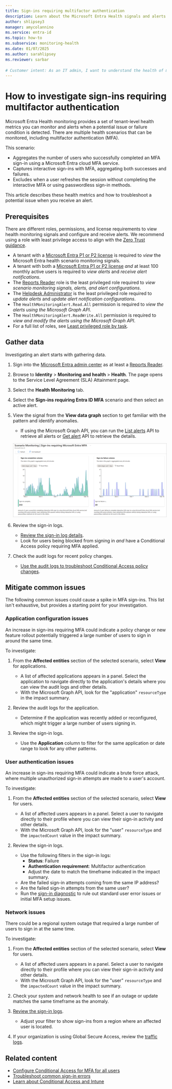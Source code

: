 ```yaml
---
title: Sign-ins requiring multifactor authentication
description: Learn about the Microsoft Entra Health signals and alerts for sign-ins that require a multifactor authentication
author: shlipsey3
manager: amycolannino
ms.service: entra-id
ms.topic: how-to
ms.subservice: monitoring-health
ms.date: 01/07/2025
ms.author: sarahlipsey
ms.reviewer: sarbar

# Customer intent: As an IT admin, I want to understand the health of my tenant through identity related signals and alerts so I can proactively address issues and maintain a healthy tenant.
---
```


# How to investigate sign-ins requiring multifactor authentication

Microsoft Entra Health monitoring provides a set of tenant-level health metrics you can monitor and alerts when a potential issue or failure condition is detected. There are multiple health scenarios that can be monitored, including multifactor authentication (MFA).

This scenario:

- Aggregates the number of users who successfully completed an MFA sign-in using a Microsoft Entra cloud MFA service.
- Captures interactive sign-ins with MFA, aggregating both successes and failures.
- Excludes when a user refreshes the session without completing the interactive MFA or using passwordless sign-in methods.

This article describes these health metrics and how to troubleshoot a potential issue when you receive an alert.

## Prerequisites

There are different roles, permissions, and license requirements to view health monitoring signals and configure and receive alerts. We recommend using a role with least privilege access to align with the [Zero Trust guidance](/security/zero-trust/zero-trust-overview).

- A tenant with a [Microsoft Entra P1 or P2 license](../../fundamentals/get-started-premium.md) is required to *view* the Microsoft Entra health scenario monitoring signals.
- A tenant with both a [Microsoft Entra P1 or P2 license](../../fundamentals/get-started-premium.md) *and* at least 100 monthly active users is required to *view alerts* and *receive alert notifications*.
- The [Reports Reader](../role-based-access-control/permissions-reference.md#reports-reader) role is the least privileged role required to *view scenario monitoring signals, alerts, and alert configurations*.
- The [Helpdesk Administrator](../role-based-access-control/permissions-reference.md#helpdesk-administrator) is the least privileged role required to *update alerts* and *update alert notification configurations*.
- The `HealthMonitoringAlert.Read.All` permission is required to *view the alerts using the Microsoft Graph API*.
- The `HealthMonitoringAlert.ReadWrite.All` permission is required to *view and modify the alerts using the Microsoft Graph API*.
- For a full list of roles, see [Least privileged role by task](../role-based-access-control/delegate-by-task.md#monitoring-and-health---audit-and-sign-in-logs).

## Gather data

Investigating an alert starts with gathering data.

1. Sign into the [Microsoft Entra admin center](https://entra.microsoft.com) as at least a [Reports Reader](../role-based-access-control/permissions-reference.md#reports-reader).

1. Browse to **Identity** > **Monitoring and health** > **Health**. The page opens to the Service Level Agreement (SLA) Attainment page.

1. Select the **Health Monitoring** tab.

1. Select the **Sign-ins requiring Entra ID MFA** scenario and then select an active alert.

1. View the signal from the **View data graph** section to get familiar with the pattern and identify anomalies.
    - If using the Microsoft Graph API, you can run the [List alerts](/graph/api/healthmonitoring-healthmonitoringroot-list-alerts?view=graph-rest-beta&preserve-view=true) API to retrieve all alerts or [Get alert](/graph/api/healthmonitoring-alert-get?view=graph-rest-beta&preserve-view=true) API to retrieve the details.

    ![Screenshot of the sign-ins requiring MFA signal.](media/scenario-health-sign-ins-mfa/scenario-monitoring-signal-mfa.png)

1. Review the sign-in logs.
    - [Review the sign-in log details](concept-sign-in-log-activity-details.md).
    - Look for users being blocked from signing in *and* have a Conditional Access policy requiring MFA applied.
1. Check the audit logs for recent policy changes.
    - [Use the audit logs to troubleshoot Conditional Access policy changes](../conditional-access/troubleshoot-policy-changes-audit-log.md).

## Mitigate common issues

The following common issues could cause a spike in MFA sign-ins. This list isn't exhaustive, but provides a starting point for your investigation.

### Application configuration issues

An increase in sign-ins requiring MFA could indicate a policy change or new feature rollout potentially triggered a large number of users to sign in around the same time.

To investigate:

1. From the **Affected entities** section of the selected scenario, select **View** for applications.
    - A list of affected applications appears in a panel. Select the application to navigate directly to the application's details where you can view the audit logs and other details.
    - With the Microsoft Graph API, look for the "application" `resourceType` in the impact summary.

1. Review the audit logs for the application.
    - Determine if the application was recently added or reconfigured, which might trigger a large number of users signing in. 

1. Review the sign-in logs.
    - Use the **Application** column to filter for the same application or date range to look for any other patterns.

### User authentication issues

An increase in sign-ins requiring MFA could indicate a brute force attack, where multiple unauthorized sign-in attempts are made to a user's account. 

To investigate:

1. From the **Affected entities** section of the selected scenario, select **View** for users.
    - A list of affected users appears in a panel. Select a user to navigate directly to their profile where you can view their sign-in activity and other details.
    - With the Microsoft Graph API, look for the "user" `resourceType` and the `impactedCount` value in the impact summary.

1. Review the sign-in logs.
    - Use the following filters in the sign-in logs:
        - **Status**: Failure
        - **Authentication requirement**: Multifactor authentication
        - Adjust the date to match the timeframe indicated in the impact summary.
    - Are the failed sign-in attempts coming from the same IP address?
    - Are the failed sign-in attempts from the same user?
    - Run the [sign-in diagnostic](howto-use-sign-in-diagnostics.md) to rule out standard user error issues or initial MFA setup issues.

### Network issues

There could be a regional system outage that required a large number of users to sign in at the same time. 

To investigate:

1. From the **Affected entities** section of the selected scenario, select **View** for users.
    - A list of affected users appears in a panel. Select a user to navigate directly to their profile where you can view their sign-in activity and other details.
    - With the Microsoft Graph API, look for the "user" `resourceType` and the `impactedCount` value in the impact summary.

1. Check your system and network health to see if an outage or update matches the same timeframe as the anomaly.

1. [Review the sign-in logs](../monitoring-health/concept-sign-in-log-activity-details.md).
    - Adjust your filter to show sign-ins from a region where an affected user is located.

1. If your organization is using Global Secure Access, review the [traffic logs](../../global-secure-access/how-to-view-traffic-logs.md).

## Related content

- [Configure Conditional Access for MFA for all users](../conditional-access/howto-conditional-access-policy-all-users-mfa.md)
- [Troubleshoot common sign-in errors](howto-troubleshoot-sign-in-errors.md)
- [Learn about Conditional Access and Intune](/mem/intune/protect/conditional-access)
